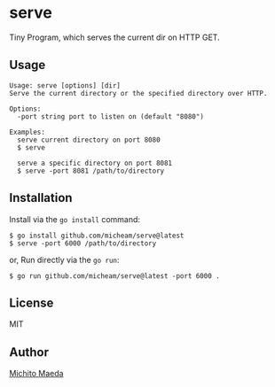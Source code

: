 # serve
Tiny Program, which serves the current dir on HTTP GET.

## Usage
```
Usage: serve [options] [dir]
Serve the current directory or the specified directory over HTTP.

Options:
  -port string port to listen on (default "8080")

Examples:
  serve current directory on port 8080
  $ serve

  serve a specific directory on port 8081
  $ serve -port 8081 /path/to/directory
```

## Installation
Install via the `go install` command:

    $ go install github.com/micheam/serve@latest
    $ serve -port 6000 /path/to/directory

or, Run directly via the `go run`:

    $ go run github.com/micheam/serve@latest -port 6000 .

## License
MIT

## Author
[Michito Maeda](https://github.com/micheam)
